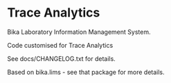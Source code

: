 Trace Analytics
==============

Bika Laboratory Information Management System.

Code customised for Trace Analytics

See docs/CHANGELOG.txt for details.

Based on bika.lims - see that package for more details.


